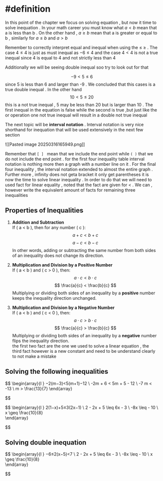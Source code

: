 # #definition   
In this  point of the chapter we focus on solving  equation  , but now  it time to  solve inequation   .  In your math  career  you must know what   $a<b$  mean that a is less than  b   . On the other hand  ,   $a\geq b$  mean  that  a is  greater or equal to  b     , similarly for  $a \leq b$   and $a>b$ 

Remember to  correctly  interpret equal and inequal   when using the  $\leq$ $\ge$  . The case     $4 \leq  4$  is  just  as must inequal  as     $-6 \leq  4$ 
and the case      $4 <  4$    is not a true  inequal  since  4 is equal  to 4  and  not strictly  less than  4  

Additionally  we will be  seeing double inequal   soo  try to  look  out for  that  

$$-9 <  5  \leq  6$$ since  5  is less than  6  and   larger  than  -9  . We concluded that this cases  is a true double inequal .  In  the other hand  
$$
10 <  5  \leq  20 
$$
this is a  not true  inequal   ,   5 may  be less than  20   but is larger  than  10 . The first inequal  in the equation is  false  while the second is true  ,but just like the  or operation  one   not true inequal  will result  in a double  not  true  inequal

The next topic will be   **interval  notation**  .  Interval  notation   is very  nice shorthand for inequation that will be  used extensively  in the  next few section 


![[Pasted image 20250316165949.png]]


Remember that  `[ ] `  mean that  we include the end point while   `( )`  that we do not include the  end point . for the first four inequality  table interval  notation    is  nothing  more  then a graph  with  a number line on it  . For the  final  four  inequality ,  the  interval  notation  extended to  almost the entire  graph  . Further more ,  infinity does not geta bracket  it only  get  parentheses 
it is now the time to solve linear  inequality .  In order to do that we will need to used fact for  linear equality  ,  noted that the fact are given  for  <  .  We can  , however  write the equivalent amount of  facts for remaining three inequalities
## Properties of Inequalities  

1. **Addition and Subtraction**  
   If \( a < b \), then for any number \( c \):  
   $$
   a + c < b + c
   $$
   $$
   a - c < b - c
   $$
   In other words, adding or subtracting the same number from both sides of an inequality does not change its direction.  

2. **Multiplication and Division by a Positive Number**  
   If \( a < b \) and \( c > 0 \), then:  
   $$
   a \cdot c < b \cdot c
   $$
   $$
   \frac{a}{c} < \frac{b}{c}
   $$
   Multiplying or dividing both sides of an inequality by a **positive** number keeps the inequality direction unchanged.  

3. **Multiplication and Division by a Negative Number**  
   If \( a < b \) and \( c < 0 \), then:  
   $$
   a \cdot c > b \cdot c
   $$
   $$
   \frac{a}{c} > \frac{b}{c}
   $$
   Multiplying or dividing both sides of an inequality by a **negative** number flips the inequality direction.  
the first two  fact are the one we used to  solve a linear equation ,  the third  fact  however is a  new  constant  and need to  be understand clearly  to not make a mistake 

## Solving the following  inequalities  
$$
\begin{array}{l }
−2(m−3)<5(m+1)−12   \\
-2m   +  6   <   5m + 5    - 12   \\
-7 m <  -13   \\
m  >   \frac{13}{7} 
\end{array}

$$


$$
\begin{array}{l }
2(1−x)+5≤3(2x−1)  \\
2  - 2x   +  5   \leq  6x  -  3   \\
-8x    \leq    -  10    \\
x \geq  \frac{10}{8}  
\end{array}

$$
## Solving double inequation  
$$
\begin{array}{l }
−6≤2(x−5)<7  \\
2  - 2x   +  5   \leq  6x  -  3   \\
-8x    \leq    -  10    \\
x \geq  \frac{10}{8}  
\end{array}

$$
